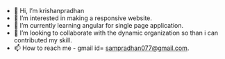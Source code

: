 - 👋 Hi, I’m krishanpradhan
- 👀 I’m interested in making a responsive website.
- 🌱 I’m currently learning angular for single page application. 
- 💞️ I’m looking to collaborate with the dynamic organization so than i can contributed my skill.
- 📫 How to reach me - gmail id= sampradhan077@gmail.com.

<!---
krishanpradhan/krishanpradhan is a ✨ special ✨ repository because its `README.md` (this file) appears on your GitHub profile.
You can click the Preview link to take a look at your changes.
--->
